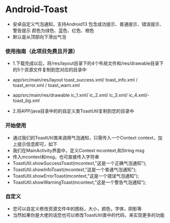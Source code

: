 # Android-Toast
- 安卓自定义气泡通知，支持Android13 包含成功提示、普通提示、错误提示、警告提示 颜色为绿色、蓝色、红色、橙色
- 默认是从顶部向下滑出气泡


### 使用指南（此项目免费且开源）

- 1.下载完成以后，将/res/layout目录下的4个布局文件和/res/drawable目录下的5个资源文件复制到您对应的目录中

- app/src/main/res/layout    toast_success.xml/ toast_info.xml / toast_error.xml / toast_warn.xml    

- app/src/main/res/drawable  ic_1.xml/ ic_2.xml/ ic_3.xml/ ic_4.xml/-toast_bg.xml

- 2.将APP/java目录中的的自定义类ToastUtil复制到您的目录中


### 开始使用

- 通过我们的ToastUtil类来调用气泡通知，只需传入一个Context context，加上提示信息即可，如下
- 我们在MainActivity界面中，定义Context mcontext,和String  msg
- 传入mcontext和msg，也可直接传入字符串
- ToastUtil.showSuccessToast(mcontext,"这是一个正确气泡通知");
- ToastUtil.showInfoToast(mcontext,"这是一个普通气泡通知");
- ToastUtil.showErrorToast(mcontext,"这是一个错误气泡通知");
- ToastUtil.showWarningToast(mcontext,"这是一个警告气泡通知");

### 自定义
- 您可以自定义修改资源文件中的图标，大小，颜色，字体，阴影等
- 当然如果你是大佬的话您也可以修改ToastUtil类中的代码，来实现更多的功能



